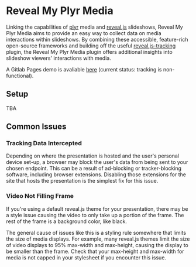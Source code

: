 # Reveal My Plyr Media
Linking the capabilities of [plyr](https://plyr.io/) media and [reveal.js](https://revealjs.com/) slideshows, Reveal My Plyr Media aims to provide an easy way to collect data on media interactions within slideshows. By combining these accessible, feature-rich open-source frameworks and building off the useful [reveal.js-tracking](https://github.com/pantajoe/reveal.js-tracking) plugin, the Reveal My Plyr Media plugin offers additional insights into slideshow viewers' interactions with media.

A Gitlab Pages demo is avaliable [here](https://stjoh1sr2.gitlab.io/reveal-my-plyr-media/) (current status: tracking is non-functional).
## Setup
TBA
## Common Issues
### Tracking Data Intercepted
Depending on where the presentation is hosted and the user's personal device set-up, a browser may block the user's data from being sent to your chosen endpoint. This can be a result of ad-blocking or tracker-blocking software, including browser extensions. Disabling those extensions for the site that hosts the presentation is the simplest fix for this issue.
### Video Not Filling Frame
If you're using a default reveal.js theme for your presentation, there may be a style issue causing the video to only take up a portion of the frame. The rest of the frame is a background color, like black. 

The general cause of issues like this is a styling rule somewhere that limits the size of media displays. For example, many reveal.js themes limit the size of video displays to 95% max-width and max-height, causing the display to be smaller than the frame. Check that your max-height and max-width for media is not capped in your stylesheet if you encounter this issue.
